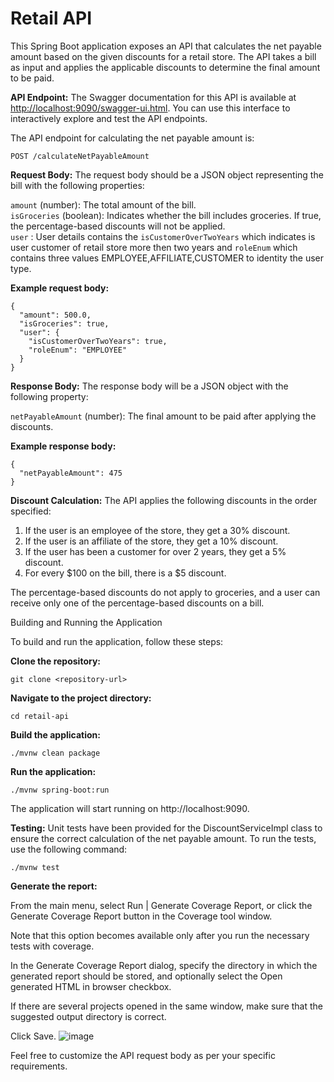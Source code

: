 # Retail API

This Spring Boot application exposes an API that calculates the net payable amount based on the given discounts for a retail store. The API takes a bill as input and applies the applicable discounts to determine the final amount to be paid.

**API Endpoint:**
The Swagger documentation for this API is available at [http://localhost:9090/swagger-ui.html](http://localhost:9090/swagger-ui.html). You can use this interface to interactively explore and test the API endpoints.

The API endpoint for calculating the net payable amount is:

```
POST /calculateNetPayableAmount
```

**Request Body:**
The request body should be a JSON object representing the bill with the following properties:

`amount` (number): The total amount of the bill.\
`isGroceries` (boolean): Indicates whether the bill includes groceries. If true, the percentage-based discounts will not be applied.\
`user` : User details contains the `isCustomerOverTwoYears` which indicates is user customer of retail store more then two years  and `roleEnum` which contains three values EMPLOYEE,AFFILIATE,CUSTOMER to identity the user type.

**Example request body:**
```
{
  "amount": 500.0,
  "isGroceries": true,
  "user": {
    "isCustomerOverTwoYears": true,
    "roleEnum": "EMPLOYEE"
  }
}
```

**Response Body:**
The response body will be a JSON object with the following property:

`netPayableAmount` (number): The final amount to be paid after applying the discounts.

**Example response body:**
```
{
  "netPayableAmount": 475
}
```
**Discount Calculation:**
The API applies the following discounts in the order specified:

 1. If the user is an employee of the store, they get a 30% discount.
 2. If the user is an affiliate of the store, they get a 10% discount.
 3. If the user has been a customer for over 2 years, they get a 5% discount.
 4. For every $100 on the bill, there is a $5 discount.

The percentage-based discounts do not apply to groceries, and a user can receive only one of the percentage-based discounts on a bill.

Building and Running the Application

To build and run the application, follow these steps:

**Clone the repository:**
```
git clone <repository-url>
```

**Navigate to the project directory:**
```
cd retail-api
```

**Build the application:**
```
./mvnw clean package
```

**Run the application:**
```
./mvnw spring-boot:run
```

The application will start running on http://localhost:9090.

**Testing:**
Unit tests have been provided for the DiscountServiceImpl class to ensure the correct calculation of the net payable amount. To run the tests, use the following command:

```
./mvnw test
```
**Generate the report:**

From the main menu, select Run | Generate Coverage Report, or click the Generate Coverage Report button in the Coverage tool window.

Note that this option becomes available only after you run the necessary tests with coverage.

In the Generate Coverage Report dialog, specify the directory in which the generated report should be stored, and optionally select the Open generated HTML in browser checkbox.

If there are several projects opened in the same window, make sure that the suggested output directory is correct.

Click Save.
![image](https://github.com/ankit-7span/retail-store/assets/115085627/e0d89646-e0c0-4269-8dfe-3ff31589c1b0)

Feel free to customize the API request body as per your specific requirements.
